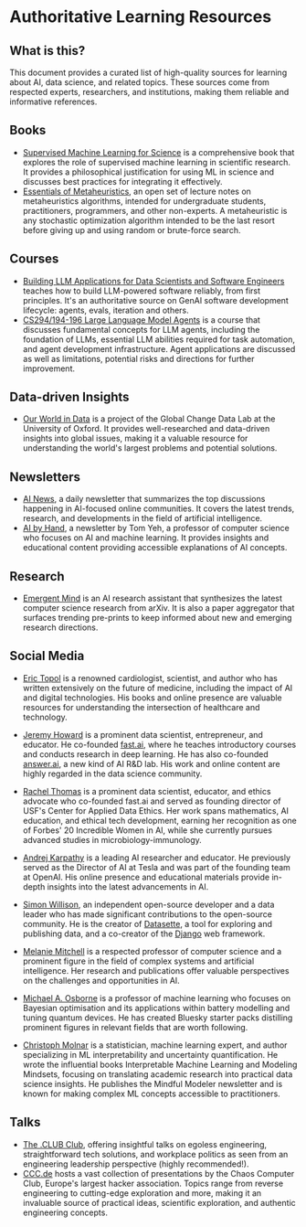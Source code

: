 # Authoritative Learning Resources

## What is this?
This document provides a curated list of high-quality sources for learning about AI, data science, and related topics. These sources come from respected experts, researchers, and institutions, making them reliable and informative references.

## Books
- [Supervised Machine Learning for Science](https://ml-science-book.com/) is a comprehensive book that explores the role of supervised machine learning in scientific research. It provides a philosophical justification for using ML in science and discusses best practices for integrating it effectively.
- [Essentials of Metaheuristics](https://cs.gmu.edu/~sean/book/metaheuristics/), an open set of lecture notes on metaheuristics algorithms, intended for undergraduate students, practitioners, programmers, and other non-experts. A metaheuristic is any stochastic optimization algorithm intended to be the last resort before giving up and using random or brute-force search.   

## Courses
- [Building LLM Applications for Data Scientists and Software Engineers](https://xcancel.com/hugobowne/status/1870978490574704812) teaches how to build LLM-powered software reliably, from first principles. It's an authoritative source on GenAI software development lifecycle: agents, evals, iteration and others.  
- [CS294/194-196 Large Language Model Agents](https://rdi.berkeley.edu/llm-agents/f24) is a course that discusses fundamental concepts for LLM agents, including the foundation of LLMs, essential LLM abilities required for task automation, and agent development infrastructure. Agent applications are discussed as well as limitations, potential risks and directions for further improvement.

## Data-driven Insights
- [Our World in Data](https://ourworldindata.org/) is a project of the Global Change Data Lab at the University of Oxford. It provides well-researched and data-driven insights into global issues, making it a valuable resource for understanding the world's largest problems and potential solutions.

## Newsletters
- [AI News](https://buttondown.com/ainews/archive/), a daily newsletter that summarizes the top discussions happening in AI-focused online communities. It covers the latest trends, research, and developments in the field of artificial intelligence.  
- [AI by Hand](https://aibyhand.substack.com/), a newsletter by Tom Yeh, a professor of computer science who focuses on AI and machine learning. It provides insights and educational content providing accessible explanations of AI concepts.

## Research
- [Emergent Mind](https://www.emergentmind.com/) is an AI research assistant that synthesizes the latest computer science research from arXiv. It is also a paper aggregator that surfaces trending pre-prints to keep informed about new and emerging research directions.

## Social Media
- [Eric Topol](https://bsky.app/profile/erictopol.bsky.social) is a renowned cardiologist, scientist, and author who has written extensively on the future of medicine, including the impact of AI and digital technologies. His books and online presence are valuable resources for understanding the intersection of healthcare and technology.

- [Jeremy Howard](https://bsky.app/profile/howard.fm) is a prominent data scientist, entrepreneur, and educator. He co-founded [fast.ai](https://www.fast.ai/), where he teaches introductory courses and conducts research in deep learning. He has also co-founded [answer.ai](https://www.answer.ai/), a new kind of AI R&D lab. His work and online content are highly regarded in the data science community.

- [Rachel Thomas](https://bsky.app/profile/math-rachel.bsky.social) is a prominent data scientist, educator, and ethics advocate who co-founded fast.ai and served as founding director of USF's Center for Applied Data Ethics. Her work spans mathematics, AI education, and ethical tech development, earning her recognition as one of Forbes' 20 Incredible Women in AI, while she currently pursues advanced studies in microbiology-immunology.

- [Andrej Karpathy](https://xcancel.com/karpathy) is a leading AI researcher and educator. He previously served as the Director of AI at Tesla and was part of the founding team at OpenAI. His online presence and educational materials provide in-depth insights into the latest advancements in AI.

- [Simon Willison](https://bsky.app/profile/simonwillison.net), an independent open-source developer and a data leader who has made significant contributions to the open-source community. He is the creator of [Datasette](https://simonwillison.net/2022/Mar/1/datasette/), a tool for exploring and publishing data, and a co-creator of the [Django](https://www.djangoproject.com/) web framework.

- [Melanie Mitchell](https://bsky.app/profile/melaniemitchell.bsky.social) is a respected professor of computer science and a prominent figure in the field of complex systems and artificial intelligence. Her research and publications offer valuable perspectives on the challenges and opportunities in AI.

- [Michael A. Osborne](https://bsky.app/profile/maosbot.bsky.social/post/3laix6hz42n2m) is a professor of machine learning who focuses on Bayesian optimisation and its applications within battery modelling and tuning quantum devices. He has created Bluesky starter packs distilling prominent figures in relevant fields that are worth following. 

- [Christoph Molnar](https://bsky.app/profile/christophmolnar.bsky.social) is a statistician, machine learning expert, and author specializing in ML interpretability and uncertainty quantification. He wrote the influential books Interpretable Machine Learning and Modeling Mindsets, focusing on translating academic research into practical data science insights. He publishes the Mindful Modeler newsletter and is known for making complex ML concepts accessible to practitioners.

## Talks
- [The .CLUB Club](https://dotclub.club/), offering insightful talks on egoless engineering, straightforward tech solutions, and workplace politics as seen from an engineering leadership perspective (highly recommended!).  
- [CCC.de](https://media.ccc.de/) hosts a vast collection of presentations by the Chaos Computer Club, Europe's largest hacker association. Topics range from reverse engineering to cutting-edge exploration and more, making it an invaluable source of practical ideas, scientific exploration, and authentic engineering concepts.

